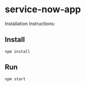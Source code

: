# service-now-app


Installation Instructions:

## Install
```
npm install
```


## Run
```
npm start
```